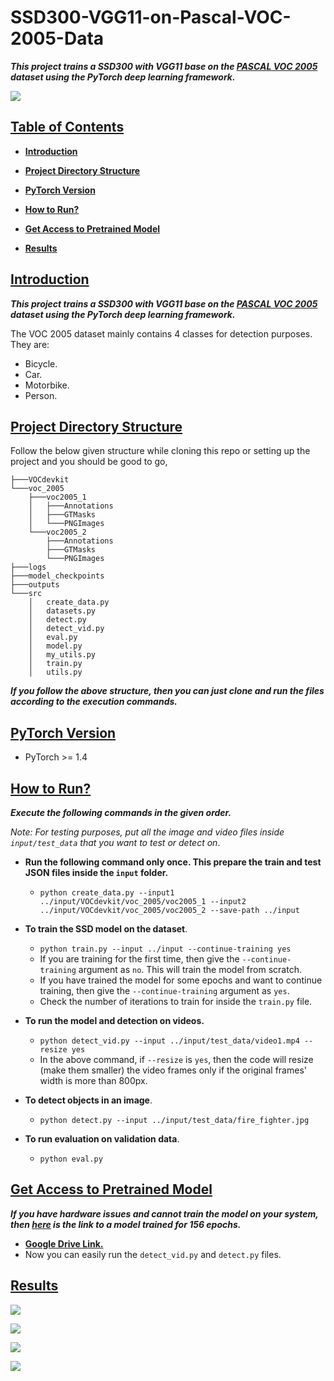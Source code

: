 # SSD300-VGG11-on-Pascal-VOC-2005-Data



***This project trains a SSD300 with VGG11 base on the [PASCAL VOC 2005](http://host.robots.ox.ac.uk/pascal/VOC/voc2005/index.html) dataset using the PyTorch deep learning framework.***



![](https://github.com/sovit-123/SSD300-VGG11-on-Pascal-VOC-2005-Data/blob/master/outputs/fire_fighter.jpg?raw=true)



## <u>Table of Contents</u>

* **[Introduction](#Introduction)**

* **[Project Directory Structure](#Project-Directory-Structure)**
* **[PyTorch Version](#PyTorch-Version)**
* **[How to Run?](#How-to-Run?)**
* **[Get Access to Pretrained Model](#Get-Access-to-Pretrained-Model)**
* **[Results](#Results)**



## <u>Introduction</u>

***This project trains a SSD300 with VGG11 base on the [PASCAL VOC 2005](http://host.robots.ox.ac.uk/pascal/VOC/voc2005/index.html) dataset using the PyTorch deep learning framework.*** 

The VOC 2005 dataset mainly contains 4 classes for detection purposes. They are:

* Bicycle.
* Car.
* Motorbike.
* Person.



## <u>Project Directory Structure</u>

Follow the below given structure while cloning this repo or setting up the project and you should be good to go,

```
├───VOCdevkit
└───voc_2005
    ├───voc2005_1
    │   ├───Annotations
    │   ├───GTMasks
    │   └───PNGImages
    └───voc2005_2
        ├───Annotations
        ├───GTMasks
        └───PNGImages
├───logs
├───model_checkpoints
├───outputs
└───src
    │   create_data.py
    │   datasets.py
    │   detect.py
    │   detect_vid.py
    │   eval.py
    │   model.py
    │   my_utils.py
    │   train.py
    │   utils.py
```

***If you follow the above structure, then you can just clone and run the files according to the execution commands.***



## <u>PyTorch Version</u>

* PyTorch >= 1.4



## <u>How to Run?</u>

***Execute the following commands in the given order.***

*Note: For testing purposes, put all the image and video files inside `input/test_data` that you want to test or detect on*.

* **Run the following command only once. This prepare the train and test JSON files inside the `input` folder.**
  * `python create_data.py --input1 ../input/VOCdevkit/voc_2005/voc2005_1 --input2 ../input/VOCdevkit/voc_2005/voc2005_2 --save-path ../input`
* **To train the SSD model on the dataset**.
  * `python train.py --input ../input --continue-training yes`
  * If you are training for the first time, then give the `--continue-training` argument as `no`. This will train the model from scratch.
  * If you have trained the model for some epochs and want to continue training, then give the `--continue-training` argument as `yes`.
  * Check the number of iterations to train for inside the `train.py` file. 

* **To run the model and detection on videos.**
  * `python detect_vid.py --input ../input/test_data/video1.mp4 --resize yes`
  * In the above command, if `--resize` is `yes`, then the code will resize (make them smaller) the video frames only if the original frames' width is more than 800px.
* **To detect objects in an image**.
  * `python detect.py --input ../input/test_data/fire_fighter.jpg`
* **To run evaluation on validation data**.
  * `python eval.py`



## <u>Get Access to Pretrained Model</u>

***If you have hardware issues and cannot train the model on your system, then [here](https://drive.google.com/file/d/1Vyv7utfms98uPWpW6tfLAWVGWU2Y7E1K/view?usp=sharing) is the link to a model trained for 156 epochs.***

* [**Google Drive Link.**](https://drive.google.com/file/d/1Vyv7utfms98uPWpW6tfLAWVGWU2Y7E1K/view?usp=sharing)
* Now you can easily run the `detect_vid.py` and `detect.py` files.



## <u>Results</u>

![](https://github.com/sovit-123/SSD300-VGG11-on-Pascal-VOC-2005-Data/blob/master/outputs/fire_fighter.jpg?raw=true)



![](https://github.com/sovit-123/SSD300-VGG11-on-Pascal-VOC-2005-Data/blob/master/outputs/motor_bike1.jpg?raw=true)

![](https://github.com/sovit-123/SSD300-VGG11-on-Pascal-VOC-2005-Data/blob/master/outputs/motor_bike3.png?raw=true)

![](https://github.com/sovit-123/SSD300-VGG11-on-Pascal-VOC-2005-Data/blob/master/outputs/cars1.jpg?raw=true)